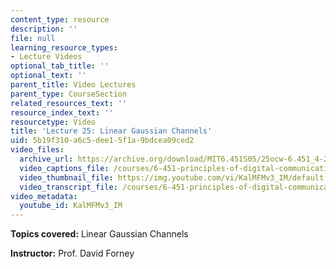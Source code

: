 ```yaml
---
content_type: resource
description: ''
file: null
learning_resource_types:
- Lecture Videos
optional_tab_title: ''
optional_text: ''
parent_title: Video Lectures
parent_type: CourseSection
related_resources_text: ''
resource_index_text: ''
resourcetype: Video
title: 'Lecture 25: Linear Gaussian Channels'
uid: 5b19f310-a6c5-dee1-5f1a-9bdcea09ced2
video_files:
  archive_url: https://archive.org/download/MIT6.451S05/25ocw-6.451_4-261-11may2005-220k.mp4
  video_captions_file: /courses/6-451-principles-of-digital-communication-ii-spring-2005/89f028e5ca5a568ba8e8a167ad14bcd2_KalMFMv3_IM.vtt
  video_thumbnail_file: https://img.youtube.com/vi/KalMFMv3_IM/default.jpg
  video_transcript_file: /courses/6-451-principles-of-digital-communication-ii-spring-2005/0df71ab812b4291b223ecd69d46de64e_KalMFMv3_IM.pdf
video_metadata:
  youtube_id: KalMFMv3_IM
---
```


**Topics covered:** Linear Gaussian Channels

**Instructor:** Prof. David Forney